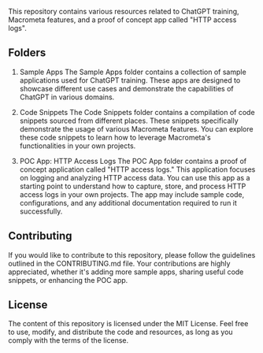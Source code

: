 This repository contains various resources related to ChatGPT training, Macrometa features, and a proof of concept app called "HTTP access logs".

## Folders
1. Sample Apps
The Sample Apps folder contains a collection of sample applications used for ChatGPT training. These apps are designed to showcase different use cases and demonstrate the capabilities of ChatGPT in various domains.

2. Code Snippets
The Code Snippets folder contains a compilation of code snippets sourced from different places. These snippets specifically demonstrate the usage of various Macrometa features. You can explore these code snippets to learn how to leverage Macrometa's functionalities in your own projects.

3. POC App: HTTP Access Logs
The POC App folder contains a proof of concept application called "HTTP access logs." This application focuses on logging and analyzing HTTP access data. You can use this app as a starting point to understand how to capture, store, and process HTTP access logs in your own projects. The app may include sample code, configurations, and any additional documentation required to run it successfully.

## Contributing
If you would like to contribute to this repository, please follow the guidelines outlined in the CONTRIBUTING.md file. Your contributions are highly appreciated, whether it's adding more sample apps, sharing useful code snippets, or enhancing the POC app.

## License
The content of this repository is licensed under the MIT License. Feel free to use, modify, and distribute the code and resources, as long as you comply with the terms of the license.